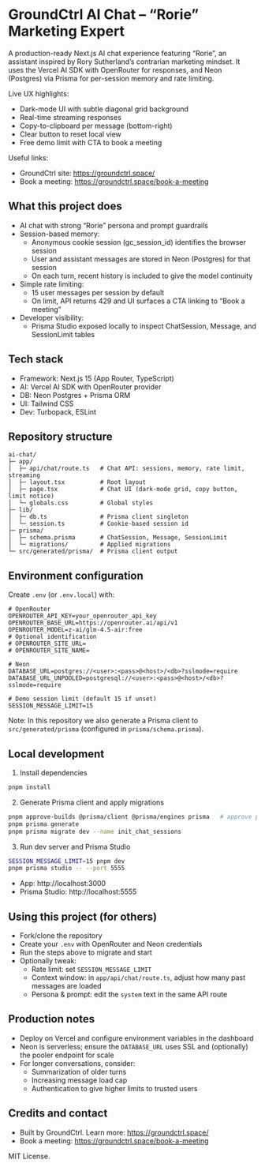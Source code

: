 # GroundCtrl AI Chat – “Rorie” Marketing Expert

A production-ready Next.js AI chat experience featuring “Rorie”, an assistant inspired by Rory Sutherland’s contrarian marketing mindset. It uses the Vercel AI SDK with OpenRouter for responses, and Neon (Postgres) via Prisma for per-session memory and rate limiting.

Live UX highlights:
- Dark-mode UI with subtle diagonal grid background
- Real-time streaming responses
- Copy-to-clipboard per message (bottom-right)
- Clear button to reset local view
- Free demo limit with CTA to book a meeting

Useful links:
- GroundCtrl site: https://groundctrl.space/
- Book a meeting: https://groundctrl.space/book-a-meeting

## What this project does

- AI chat with strong “Rorie” persona and prompt guardrails
- Session-based memory:
  - Anonymous cookie session (gc_session_id) identifies the browser session
  - User and assistant messages are stored in Neon (Postgres) for that session
  - On each turn, recent history is included to give the model continuity
- Simple rate limiting:
  - 15 user messages per session by default
  - On limit, API returns 429 and UI surfaces a CTA linking to “Book a meeting”
- Developer visibility:
  - Prisma Studio exposed locally to inspect ChatSession, Message, and SessionLimit tables

## Tech stack

- Framework: Next.js 15 (App Router, TypeScript)
- AI: Vercel AI SDK with OpenRouter provider
- DB: Neon Postgres + Prisma ORM
- UI: Tailwind CSS
- Dev: Turbopack, ESLint

## Repository structure

```
ai-chat/
├─ app/
│  ├─ api/chat/route.ts   # Chat API: sessions, memory, rate limit, streaming
│  ├─ layout.tsx          # Root layout
│  ├─ page.tsx            # Chat UI (dark-mode grid, copy button, limit notice)
│  └─ globals.css         # Global styles
├─ lib/
│  ├─ db.ts               # Prisma client singleton
│  └─ session.ts          # Cookie-based session id
├─ prisma/
│  ├─ schema.prisma       # ChatSession, Message, SessionLimit
│  └─ migrations/         # Applied migrations
└─ src/generated/prisma/  # Prisma client output
```

## Environment configuration

Create `.env` (or `.env.local`) with:

```env
# OpenRouter
OPENROUTER_API_KEY=your_openrouter_api_key
OPENROUTER_BASE_URL=https://openrouter.ai/api/v1
OPENROUTER_MODEL=z-ai/glm-4.5-air:free
# Optional identification
# OPENROUTER_SITE_URL=
# OPENROUTER_SITE_NAME=

# Neon
DATABASE_URL=postgres://<user>:<pass>@<host>/<db>?sslmode=require
DATABASE_URL_UNPOOLED=postgresql://<user>:<pass>@<host>/<db>?sslmode=require

# Demo session limit (default 15 if unset)
SESSION_MESSAGE_LIMIT=15
```

Note: In this repository we also generate a Prisma client to `src/generated/prisma` (configured in `prisma/schema.prisma`).

## Local development

1) Install dependencies
```bash
pnpm install
```

2) Generate Prisma client and apply migrations
```bash
pnpm approve-builds @prisma/client @prisma/engines prisma   # approve postinstall for prisma if prompted
pnpm prisma generate
pnpm prisma migrate dev --name init_chat_sessions
```

3) Run dev server and Prisma Studio
```bash
SESSION_MESSAGE_LIMIT=15 pnpm dev
pnpm prisma studio -- --port 5555
```
- App: http://localhost:3000
- Prisma Studio: http://localhost:5555

## Using this project (for others)

- Fork/clone the repository
- Create your `.env` with OpenRouter and Neon credentials
- Run the steps above to migrate and start
- Optionally tweak:
  - Rate limit: set `SESSION_MESSAGE_LIMIT`
  - Context window: in `app/api/chat/route.ts`, adjust how many past messages are loaded
  - Persona & prompt: edit the `system` text in the same API route

## Production notes

- Deploy on Vercel and configure environment variables in the dashboard
- Neon is serverless; ensure the `DATABASE_URL` uses SSL and (optionally) the pooler endpoint for scale
- For longer conversations, consider:
  - Summarization of older turns
  - Increasing message load cap
  - Authentication to give higher limits to trusted users

## Credits and contact

- Built by GroundCtrl. Learn more: https://groundctrl.space/
- Book a meeting: https://groundctrl.space/book-a-meeting

MIT License.
